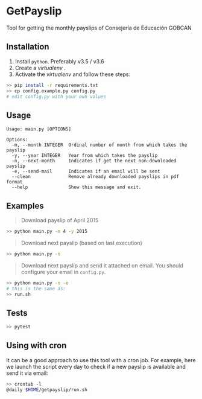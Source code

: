 # GetPayslip

Tool for getting the monthly payslips of Consejería de Educación GOBCAN

## Installation

1. Install `python`. Preferably v3.5 / v3.6
2. Create a *virtualenv* .
3. Activate the *virtualenv* and follow these steps:

~~~bash
>> pip install -r requirements.txt
>> cp config.example.py config.py
# edit config.py with your own values
~~~

## Usage

~~~console
Usage: main.py [OPTIONS]

Options:
  -m, --month INTEGER  Ordinal number of month from which takes the payslip
  -y, --year INTEGER   Year from which takes the payslip
  -n, --next-month     Indicates if get the next non-downloaded payslip
  -e, --send-mail      Indicates if an email will be sent
  --clean              Remove already downloaded payslips in pdf format
  --help               Show this message and exit.
~~~

## Examples

> Download payslip of April 2015

~~~bash
>> python main.py -m 4 -y 2015
~~~

> Download next payslip (based on last execution)

~~~bash
>> python main.py -n
~~~

> Download next payslip and send it attached on email.
> You should configure your email in `config.py`.

~~~bash
>> python main.py -n -e
# this is the same as:
>> run.sh
~~~

## Tests

~~~bash
>> pytest
~~~

## Using with cron

It can be a good approach to use this tool with a cron job.
For example, here we launch the script every day to check if a new payslip is available and send it via email:

~~~bash
>> crontab -l
@daily $HOME/getpayslip/run.sh
~~~
